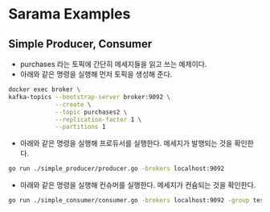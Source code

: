 # Sarama Examples

## Simple Producer, Consumer

- purchases 라는 토픽에 간단히 메세지들을 읽고 쓰는 예제이다.
- 아래와 같은 명령을 실행해 먼저 토픽을 생성해 준다.

```sh
docker exec broker \
kafka-topics --bootstrap-server broker:9092 \
             --create \
             --topic purchases2 \
             --replication-factor 1 \
             --partitions 1
```

- 아래와 같은 명령을 실행해 프로듀서를 실행한다. 메세지가 발행되는 것을 확인한다.

```sh
go run ./simple_producer/producer.go -brokers localhost:9092
```

- 아래와 같은 명령을 실행해 컨슈머를 실행한다. 메세지가 컨슘되는 것을 확인한다.

```sh
go run ./simple_consumer/consumer.go -brokers localhost:9092 -group test_group -topics purchases
```

